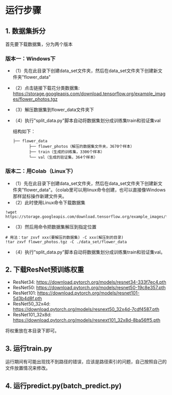 # 运行步骤

## 1. 数据集拆分

首先要下载数据集，分为两个版本

### 版本一：Windows下

- （1）先在此目录下创建data_set文件夹，然后在data_set文件夹下创建新文件夹"flower_data"

- （2）点击链接下载花分类数据集: https://storage.googleapis.com/download.tensorflow.org/example_images/flower_photos.tgz

- （3）解压数据集到flower_data文件夹下

- （4）执行"split_data.py"脚本自动将数据集划分成训练集train和验证集val

  结构如下：

  ```
  ├── flower_data   
         ├── flower_photos（解压的数据集文件夹，3670个样本）  
         ├── train（生成的训练集，3306个样本）  
         └── val（生成的验证集，364个样本） 
  ```

  

### 版本二：用Colab（Linux下）

- （1）先在此目录下创建data_set文件夹，然后在data_set文件夹下创建新文件夹"flower_data"。（colab里可以用linux命令创建，也可以直接像Windows那样鼠标操作新建文件夹。
- （2）此时使用Linux命令下载数据集

```shell
!wget https://storage.googleapis.com/download.tensorflow.org/example_images/flower_photos.tgz
```

- （3）然后用命令把数据集解压到指定位置

```shell
# 用法：tar zxvf xxx(要解压的数据集) -C xxx(解压到的目录)
!tar zxvf flower_photos.tgz -C ./data_set/flower_data
```

- （4）执行"split_data.py"脚本自动将数据集划分成训练集train和验证集val。



## 2. 下载ResNet预训练权重

- ResNet34: https://download.pytorch.org/models/resnet34-333f7ec4.pth
- ResNet50: https://download.pytorch.org/models/resnet50-19c8e357.pth
- ResNet101: https://download.pytorch.org/models/resnet101-5d3b4d8f.pth
- ResNet50_32x4d: https://download.pytorch.org/models/resnext50_32x4d-7cdf4587.pth
- ResNet101_32x8d: https://download.pytorch.org/models/resnext101_32x8d-8ba56ff5.pth

将权重放在本目录下即可。



## 3. 运行train.py

运行期间有可能出现找不到路径的错误，应该是路径索引的问题，自己按照自己的文件放置情况来修改。

## 4. 运行predict.py(batch_predict.py)



